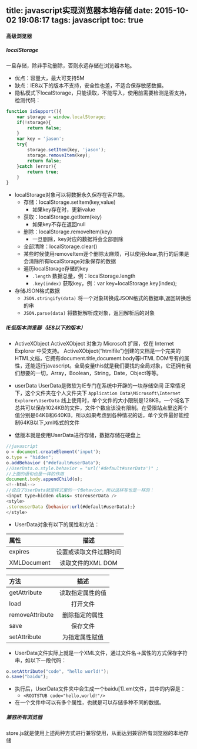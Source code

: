 title: javascript实现浏览器本地存储
date: 2015-10-02 19:08:17
tags: javascript
toc: true
---
#### 高级浏览器
##### localStorage
一旦存储，除非手动删除，否则永远存储在浏览器本地。

* 优点：容量大，最大可支持5M
* 缺点：IE8以下的版本不支持，安全性也差，不适合保存敏感数据。
* 隐私模式下localStorage，只能读取，不能写入，使用前需要检测是否支持，检测代码：
<!--more-->
```javascript
function isSupport(){
    var storage = window.localStorage;
    if(!storage){
        return false;
    }
    var key = 'jason';
    try{
        storage.setItem(key, 'jason');
        storage.removeItem(key);
        return false;
    }catch (error){
        return true;
    }
}
```
* localStorage对象可以将数据永久保存在客户端。
	* 存储：localStorage.setItem(key,value)
		* 如果key存在时，更新value
	* 获取：localStorage.getItem(key)
		* 如果key不存在返回null
	* 删除：localStorage.removeItem(key)
		* 一旦删除，key对应的数据将会全部删除
	* 全部清除：localStorage.clear()
	* 某些时候使用removeItem逐个删除太麻烦，可以使用clear,执行的后果是会清除所有localStorage对象保存的数据
	* 遍历localStorage存储的key
		* `.length` 数据总量，例：localStorage.length
		* `.key(index)` 获取key，例：var key=localStorage.key(index);
* 存储JSON格式数据
	* `JSON.stringify(data)` 将一个对象转换成JSON格式的数据串,返回转换后的串
	* `JSON.parse(data)` 将数据解析成对象，返回解析后的对象

##### IE低版本浏览器（IE8以下的版本）
* ActiveXObject
ActiveXObject 对象为 Microsoft 扩展，仅在 Internet Explorer 中受支持。
ActiveXObject(“htmlfile”)创建的文档是一个完美的HTML文档，它拥有document.title,document.body等HTML DOM专有的属性，还能运行javascript。全局变量this就是我们要找的全局对象，它还拥有我们想要的一切，Array，Boolean，String，Date，Object等等。

* userData
UserData是微软为IE专门在系统中开辟的一块存储空间
正常情况下，这个文件夹在个人文件夹下 `Application Data\Microsoft\Internet Explorer\UserData`
线上使用时，单个文件的大小限制是128KB，一个域名下总共可以保存1024KB的文件，文件个数应该没有限制。在受限站点里这两个值分别是64KB和640KB，所以如果考虑到各种情况的话，单个文件最好能控制64KB以下,xml格式的文件

* 低版本就是使用UserData进行存储，数据存储在硬盘上
```javascript
//javascript
o = document.createElement('input');
o.type = "hidden";
o.addBehavior ("#default#userData");
//UserData.o.style.behavior = "url('#default#userData')" ;
//上面的语句也是一样的作用
document.body.appendChild(o);
<!--html-->
//说白了UserData就是样式里的一个Behavior，所以这样写也是一样的：
<input type=hidden class= storeuserData />
<style>
.storeuserData {behavior:url(#default#userData);}
</style>
```
* UserData对象有以下的属性和方法：

| 属性 |	 描述 |
| :-------- | :--:|
| expires |	设置或读取文件过期时间 |
| XMLDocument |	读取文件的XML DOM |

| 方法 |	 描述 |
| :-------- | :--:|
| getAttribute	| 读取指定属性的值 |
| load	| 打开文件 |
| removeAttribute | 删除指定的属性 |
| save	| 保存文件 |
| setAttribute	| 为指定属性赋值 |

* UserData文件实际上就是一个XML文件，通过文件名->属性的方式保存字符串，如以下一段代码：
```javascript
o.setAttribute("code", "hello world!");
o.save("baidu");
```
* 执行后，UserData文件夹中会生成一个baidu[1].xml文件，其中的内容是：
	* `<ROOTSTUB code="hello,world!"/>`
* 在一个文件中可以有多个属性，也就是可以存储多种不同的数据。

##### 兼容所有浏览器
store.js就是使用上述两种方式进行兼容使用，从而达到兼容所有浏览器的本地存储
